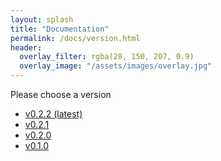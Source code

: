 ```yaml
---
layout: splash
title: "Documentation"
permalink: /docs/version.html
header:
  overlay_filter: rgba(28, 150, 207, 0.9)
  overlay_image: "/assets/images/overlay.jpg"
---
```


Please choose a version
- [v0.2.2 (latest)]
- [v0.2.1]
- [v0.2.0]
- [v0.1.0]

[v0.2.2 (latest)]: /docs/latest/api/application
[v0.2.1]: /docs/0.2.1/api/application
[v0.2.0]: /docs/0.2.0/api/application
[v0.1.0]: /docs/0.1.0/api/application